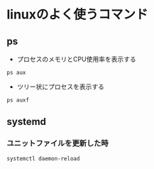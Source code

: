 # linuxのよく使うコマンド
## ps
- プロセスのメモリとCPU使用率を表示する
```
ps aux
```
- ツリー状にプロセスを表示する
```
ps auxf
```

## systemd
### ユニットファイルを更新した時
```
systemctl daemon-reload
```